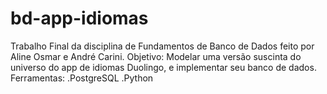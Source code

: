 # bd-app-idiomas
Trabalho Final da disciplina de Fundamentos de Banco de Dados feito por Aline Osmar e André Carini.
Objetivo: Modelar uma versão suscinta do universo do app de idiomas Duolingo, e implementar seu banco de dados.
Ferramentas:
.PostgreSQL
.Python
